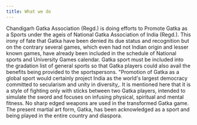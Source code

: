 ```yaml
---
title: What we do
---
```

Chandigarh Gatka Association (Regd.) is doing efforts to Promote Gatka as a
Sports under the ageis of National Gatka Association of India (Regd.).
This irony of fate that Gatka have been denied its due status and
recognition but on the contrary several games, which even had not
Indian origin and lesser known games, have already been included
in the schedule of National sports and University Games calendar.
Gatka sport must be included into the gradation list of general
sports so that Gatka players could also avail the benefits being
provided to the sportspersons. "Promotion of Gatka as a global sport
would certainly project India as the world's largest democracy committed
to secularism and unity in diversity,. It is mentioned here that it is a
style of fighting only with sticks between two Gatka players, intended to
simulate the sword and focuses on infusing physical, spiritual and mental
fitness. No sharp edged weapons are used in the transformed Gatka game.
The present martial art form, Gatka, has been acknowledged as a sport and
being played in the entire country and diaspora.
